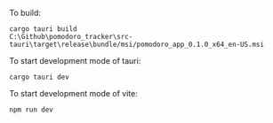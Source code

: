 

To build:

```shell
cargo tauri build
C:\Github\pomodoro_tracker\src-tauri\target\release\bundle/msi/pomodoro_app_0.1.0_x64_en-US.msi
```

To start development mode of tauri:
```shell
cargo tauri dev
```

To start development mode of vite:

```
npm run dev
```

